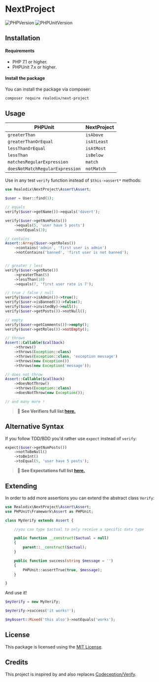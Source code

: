 # NextProject

![PHPVersion](https://img.shields.io/badge/PHP-^7.1|^8-777BB4.svg?style=flat-square)
![PHPUnitVersion](https://img.shields.io/badge/PHPUnit-^7|^8|^9-3C9CD7.svg?style=flat-square)

## Installation

#### Requirements

- PHP 7.1 or higher.
- PHPUnit 7.x or higher.

#### Install the package

You can install the package via composer:

```sh
composer require realodix/next-project
```

## Usage

| PHPUnit                         | NextProject |
| ------------------------------- | ----------- |
| `greaterThan`                   | `isAbove` |
| `greaterThanOrEqual`            | `isAtLeast` |
| `lessThanOrEqual`               | `isAtMost` |
| `lessThan`                      | `isBelow` |
| `matchesRegularExpression`      | `match` |
| `doesNotMatchRegularExpression` | `notMatch` |

Use in any test `verify` function instead of `$this->assert*` methods:

```php
use Realodix\NextProject\Assert\Assert;

$user = User::find(1);

// equals
verify($user->getName())->equals('davert');

verify($user->getNumPosts())
    ->equals(5, 'user have 5 posts')
    ->notEquals(3);

// contains
Assert::Array($user->getRoles())
    ->contains('admin', 'first user is admin')
    ->notContains('banned', 'first user is not banned');


// greater / less
verify($user->getRate())
    ->greaterThan(5)
    ->lessThan(10)
    ->equals(7, 'first user rate is 7');

// true / false / null
verify($user->isAdmin())->true();
verify($user->isBanned())->false();
verify($user->invitedBy)->null();
verify($user->getPosts())->notNull();

// empty
verify($user->getComments())->empty();
verify($user->getRoles())->notEmpty();

// throws
Assert::Callable($callback)
    ->throws()
    ->throws(Exception::class)
    ->throws(Exception::class, 'exception message')
    ->throws(new Exception())
    ->throws(new Exception('message'));

// does not throw
Assert::Callable($callback)
    ->doesNotThrow()
    ->throws(Exception::class)
    ->doesNotThrow(new Exception());

// and many more !
```

> 📄 **See Verifiers full list [here.](/docs/verifiers.md)**

## Alternative Syntax

If you follow TDD/BDD you'd rather use `expect` instead of `verify`:

```php
expect($user->getNumPosts())
    ->notToBeNull()
    ->toBeInt()
    ->toEqual(5, 'user have 5 posts');
```
> 📄 **See Expectations full list [here.](/docs/expectations.md)**


## Extending

In order to add more assertions you can extend the abstract class `Verify`:

```php
use Realodix\NextProject\Assert\Assert;
use PHPUnit\Framework\Assert as PHPUnit;

class MyVerify extends Assert {

    //you can type $actual to only receive a specific data type

    public function __construct($actual = null)
    {
        parent::__construct($actual);
    }

    public function success(string $message = '')
    {
        PHPUnit::assertTrue(true, $message);
    }

}
```

And use it!

```php
$myVerify = new MyVerify;

$myVerify->success('it works!');

$myAssert::Mixed('this also')->notEquals('works');
```

## License

This package is licensed using the [MIT License](/LICENSE).

## Credits

This project is inspired by and also replaces [Codeception/Verify](https://github.com/Codeception/Verify).
